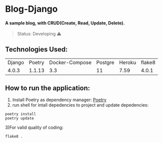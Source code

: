 # Blog-Django


#### A sample blog, with CRUD(Create, Read, Update, Delete).


> Status: Developing ⚠️


## Technologies Used:
<table>
  <tr>
    <td>Django</td>
    <td>Poetry</td>
    <td>Docker-Compose</td>
    <td>Postgre</td>
    <td>Heroku</td>
    <td>flake8</td>

  </tr>
  <tr>
    <td>4.0.3</td>
    <td>1.1.13</td>
    <td> 3.3 </td>
    <td>11</td>
    <td>7.59</td>
    <td>4.0.1</td>

  </tr>
</table>

## How to run the application:

1) Install Poetry as dependency manager:
[Poetry](https://python-poetry.org/docs/master#installing-with-the-official-installer)
2) run shell for intall depedencies to project and update depedencies:
``` 
poetry install
poetry update

```
3)For valid quality of coding:
```
flake8 .
```

